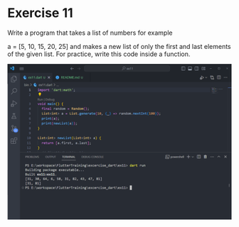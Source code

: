 # Exercise 11

Write a program that takes a list of numbers for example

a = [5, 10, 15, 20, 25]
and makes a new list of only the first and last elements of the given list. For practice, write this code inside a function.

![Alt text](image.png)
